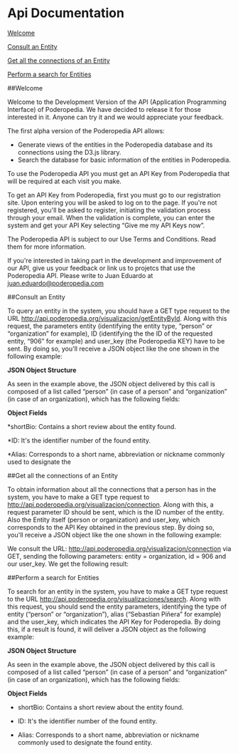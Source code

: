 Api Documentation
========

[Welcome](#Welcome)

[Consult an Entity](#Consult-an-Entity)

[Get all the connections of an Entity](#Get-all-the-connections-of-an-Entity)

[Perform a search for Entities](#Perform-a-search-for-Entities)

##Welcome

Welcome to the Development Version of the API (Application Programming Interface) of Poderopedia.
We have decided to release it for those interested in it. Anyone can try it and we would appreciate your feedback.

The first alpha version of the Poderopedia API allows:

* Generate views of the entities in the Poderopedia database and its connections using the D3.js library.
* Search the database for basic information of the entities in Poderopedia.

To use the Poderopedia API you must get an API Key from Poderopedia that will be required at each visit you make.

To get an API Key from Poderopedia, first you must go to our registration site. Upon entering you will be asked to log on to the page. If you're not registered, you'll be asked to register, initiating the validation process through your email. When the validation is complete, you can enter the system and get your API Key selecting “Give me my API Keys now”.

The Poderopedia API is subject to our Use Terms and Conditions. Read them for more information.

If you're interested in taking part in the development and improvement of our API, give us your feedback or link us to projetcs that use the Poderopedia API. Please write to Juan Eduardo at juan.eduardo@poderopedia.com  


##Consult an Entity

To query an entity in the system, you should have a GET type request to the URL http://api.poderopedia.org/visualizacion/getEntityById. Along with this request, the parameters entity (identifying the entity type, “person” or “organization” for example), ID (identifying the the ID of the requested entity, “906” for example) and user_key (the Poderopedia KEY) have to be sent. By doing so, you'll receive a JSON object like the one shown in the following example:



**JSON Object Structure**

As seen in the example above, the JSON object delivered by this call is composed of a list called “person” (in case of a person” and “organization” (in case of an organization), which has the following fields:

**Object Fields**

*shortBio: Contains a short review about the entity found.

*ID: It's the identifier number of the found entity.

*Alias: Corresponds to a short name, abbreviation or nickname commonly used to designate the 


##Get all the connections of an Entity

To obtain information about all the connections that a person has in the system, you have to make a GET type request to http://api.poderopedia.org/visualizacion/connection. Along with this, a request parameter ID should be sent, which is the ID number of the entity. Also the Entity itself (person or organization) and user_key, which corresponds to the API Key obtained in the previous step. By doing so, you'll receive a JSON object like the one shown in the following example:

We consult the URL: http://api.poderopedia.org/visualizacion/connection via GET, sending the following parameters: entity = organization, id = 906 and our user_key. We get the following result:


##Perform a search for Entities

To search for an entity in the system, you have to make a GET type request to the URL http://api.poderopedia.org/visualizaciones/search. Along with this request, you should send the entity parameters, identifying the type of entity (“person” or “organization”), alias (“Sebastian Piñera” for example) and the user_key, which indicates the API Key for Poderopedia. By doing this, if a result is found, it will deliver a JSON object as the following example:



**JSON Object Structure**

As seen in the example above, the JSON object delivered by this call is composed of a list called “person” (in case of a person” and “organization” (in case of an organization), which has the following fields:

**Object Fields**


* shortBio: Contains a short review about the entity found.

* ID: It's the identifier number of the found entity.

* Alias: Corresponds to a short name, abbreviation or nickname commonly used to designate the found entity.
